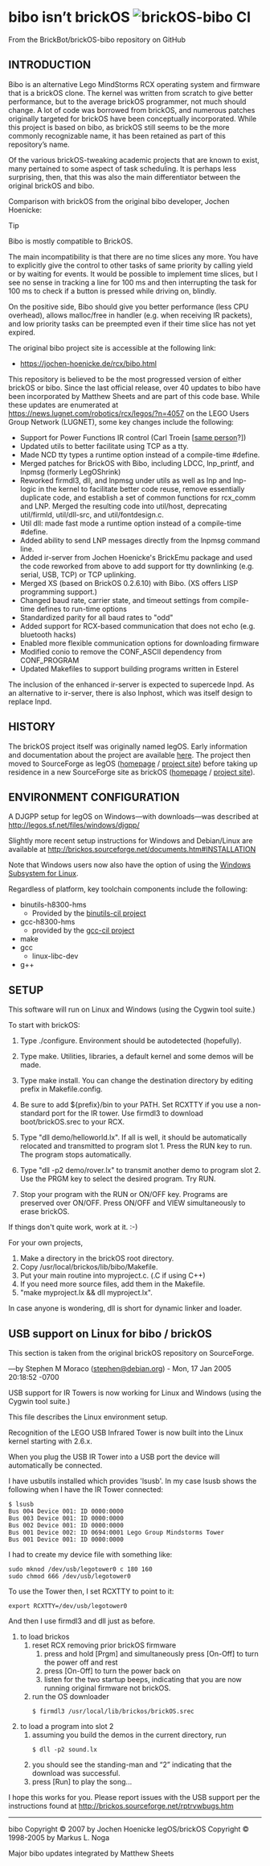  bibo isn’t brickOS  ![brickOS-bibo CI](https://github.com/BrickBot/brickOS-bibo/workflows/brickOS-bibo%20CI/badge.svg)
====================
From the BrickBot/brickOS-bibo repository on GitHub

INTRODUCTION
------------
Bibo is an alternative Lego MindStorms RCX operating system and firmware that
is a brickOS clone.  The kernel was written from scratch to give better
performance, but to the average brickOS programmer, not much should change.
A lot of code was borrowed from brickOS, and numerous patches originally
targeted for brickOS have been conceptually incorporated.  While this project
is based on bibo, as brickOS still seems to be the more commonly recognizable
name, it has been retained as part of this repository’s name.

Of the various brickOS-tweaking academic projects that are known to exist,
many pertained to some aspect of task scheduling.  It is perhaps less
surprising, then, that this was also the main differentiator between the
original brickOS and bibo.

Comparison with brickOS from the original bibo developer, Jochen Hoenicke:
> [!TIP]
> Bibo is mostly compatible to BrickOS.
>
> The main incompatibility is that there are no time slices any more.
You have to explicitly give the control to other tasks of same priority by
calling yield or by waiting for events. It would be possible to implement time
slices, but I see no sense in tracking a line for 100 ms and then interrupting
the task for 100 ms to check if a button is pressed while driving on, blindly.
>
> On the positive side, Bibo should give you better performance (less CPU overhead),
allows malloc/free in handler (e.g. when receiving IR packets), and
low priority tasks can be preempted even if their time slice has not yet expired.

The original bibo project site is accessible at the following link:
* https://jochen-hoenicke.de/rcx/bibo.html

This repository is believed to be the most progressed version of either brickOS
or bibo.  Since the last official release, over 40 updates to bibo have been
incorporated by Matthew Sheets and are part of this code base.  While these
updates are enumerated at https://news.lugnet.com/robotics/rcx/legos/?n=4057 on
the LEGO Users Group Network (LUGNET), some key changes include the following:

* Support for Power Functions IR control (Carl Troein [[same person](https://github.com/ctroein)?])
* Updated utils to better facilitate using TCP as a tty.
* Made NCD tty types a runtime option instead of a compile-time #define.
* Merged patches for BrickOS with Bibo, including
    LDCC, lnp_printf, and lnpmsg (formerly LegOShrink)
* Reworked firmdl3, dll, and lnpmsg under utils as well as
    lnp and lnp-logic in the kernel to facilitate better code reuse,
    remove essentially duplicate code, and establish a set of common
    functions for rcx_comm and LNP.  Merged the resulting code into
    util/host, deprecating util/firmld, util/dll-src, and util/fontdesign.c.
* Util dll: made fast mode a runtime option instead of a compile-time #define.
* Added ability to send LNP messages directly from the lnpmsg command line.
* Added ir-server from Jochen Hoenicke's BrickEmu package and used
    the code reworked from above to add support for tty downlinking
    (e.g. serial, USB, TCP) or TCP uplinking.
* Merged XS (based on BrickOS 0.2.6.10) with Bibo.  (XS offers LISP programming support.)
* Changed baud rate, carrier state, and timeout settings from compile-time
    defines to run-time options
* Standardized parity for all baud rates to "odd"
* Added support for RCX-based communication that does not echo (e.g. bluetooth hacks)
* Enabled more flexible communication options for downloading firmware
* Modified conio to remove the CONF_ASCII dependency from CONF_PROGRAM
* Updated Makefiles to support building programs written in Esterel

The inclusion of the enhanced ir-server is expected to supercede lnpd.
As an alternative to ir-server, there is also lnphost, which was itself design to replace lnpd.


HISTORY
-------
The brickOS project itself was originally named legOS.  Early information
and documentation about the project are available
[here](https://arcb.csc.ncsu.edu/~mueller/rt/mindstorm/www.multimania.com/legos/).
The project then moved to SourceForge as legOS
([homepage](http://legos.sf.net/) / [project site](http://sf.net/projects/legos))
before taking up residence in a new SourceForge site as brickOS
([homepage](http://brickos.sf.net/) / [project site](https://sf.net/projects/brickos/)).


ENVIRONMENT CONFIGURATION
-------------------------
A DJGPP setup for legOS on Windows—with downloads—was described at
http://legos.sf.net/files/windows/djgpp/

Slightly more recent setup instructions for Windows and Debian/Linux are
available at http://brickos.sourceforge.net/documents.htm#INSTALLATION

Note that Windows users now also have the option of using the
[Windows Subsystem for Linux](https://docs.microsoft.com/en-us/windows/wsl/initialize-distro).

Regardless of platform, key toolchain components include the following:
* binutils-h8300-hms
  + Provided by the [binutils-cil project](https://github.com/BrickBot/binutils-cil)
* gcc-h8300-hms
  + provided by the [gcc-cil project](https://github.com/BrickBot/gcc-cil)
* make
* gcc
  + linux-libc-dev
* g++


SETUP
-----

This software will run on Linux and Windows (using the Cygwin tool suite.)

To start with brickOS:

1. Type ./configure. Environment should be autodetected (hopefully).
2. Type make. Utilities, libraries, a default kernel and some demos will
  be made.
3. Type make install.  You can change the destination directory by
  editing prefix in Makefile.config.
4. Be sure to add ${prefix}/bin to your PATH. Set RCXTTY if you use a non-
  standard port for the IR tower. Use firmdl3 to download boot/brickOS.srec
  to your RCX.
5. Type "dll demo/helloworld.lx". If all is well, it should be automatically
  relocated and transmitted to program slot 1. Press the RUN key to run. The
  program stops automatically.
6. Type "dll -p2 demo/rover.lx" to transmit another demo to program slot 2.
  Use the PRGM key to select the desired program. Try RUN.

7. Stop your program with the RUN or ON/OFF key. Programs are preserved over
  ON/OFF.  Press ON/OFF and VIEW simultaneously to erase brickOS.

If things don't quite work, work at it.  :-)

For your own projects,

1. Make a directory in the brickOS root directory.
2. Copy /usr/local/brickos/lib/bibo/Makefile.
3. Put your main routine into myproject.c. (.C if using C++)
4. If you need more source files, add them in the Makefile.
5. "make myproject.lx && dll myproject.lx".

In case anyone is wondering, dll is short for dynamic linker and loader.


USB support on Linux for bibo / brickOS
---------------------------------------
This section is taken from the original brickOS repository on SourceForge.

—by Stephen M Moraco (stephen@debian.org) - Mon, 17 Jan 2005 20:18:52 -0700


USB support for IR Towers is now working for Linux and 
Windows (using the Cygwin tool suite.)

This file describes the Linux environment setup.

Recognition of the LEGO USB Infrared Tower is now built into the
Linux kernel starting with 2.6.x.

When you plug the USB IR Tower into a USB port the device will
automatically be connected.

I have usbutils installed which provides 'lsusb'. In my case
lsusb shows the following when I have the IR Tower connected:

	$ lsusb
	Bus 004 Device 001: ID 0000:0000
	Bus 003 Device 001: ID 0000:0000
	Bus 002 Device 001: ID 0000:0000
	Bus 001 Device 002: ID 0694:0001 Lego Group Mindstorms Tower
	Bus 001 Device 001: ID 0000:0000


I had to create my device file with something like:

	sudo mknod /dev/usb/legotower0 c 180 160
	sudo chmod 666 /dev/usb/legotower0


To use the Tower then, I set RCXTTY to point to it:

	export RCXTTY=/dev/usb/legotower0

And then I use firmdl3 and dll just as before.

1. to load brickos
	1. reset RCX removing prior brickOS firmware
	   1. press and hold [Prgm] and simultaneously press [On-Off] to turn the power off and rest
	   2. press [On-Off] to turn the power back on
	   3. listen for the two startup beeps, indicating that you are now
	   running original firmware not brickOS.
	2. run the OS downloader
		```
		$ firmdl3 /usr/local/lib/brickos/brickOS.srec
		```
2. to load a program into slot 2
	1. assuming you build the demos in the current directory, run
		```
		$ dll -p2 sound.lx
		```
	2. you should see the standing-man and “2” indicating that the download was successful.
	3. press [Run] to play the song...

I hope this works for you. Please report issues with the USB support
per the instructions found at http://brickos.sourceforge.net/rptrvwbugs.htm


------------------------------------------------------------------------
bibo Copyright © 2007 by Jochen Hoenicke
legOS/brickOS Copyright © 1998-2005 by Markus L. Noga

Major bibo updates integrated by Matthew Sheets
